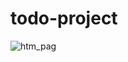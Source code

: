 # todo-project

![htm_pag](https://user-images.githubusercontent.com/98957434/153135231-212d7abb-3529-42dd-b7de-3741f8d40a84.png)




